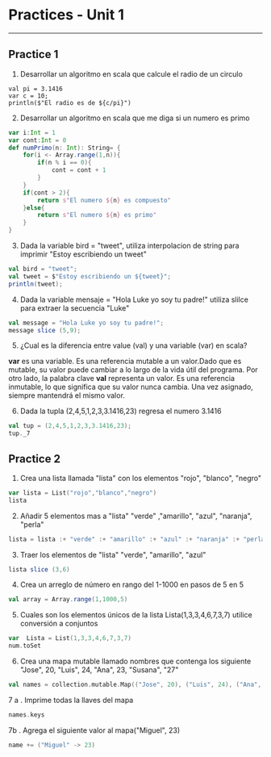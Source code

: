 # Practices - Unit 1
---
## Practice 1

1. Desarrollar un algoritmo en scala que calcule el radio de un circulo
```scala´
val pi = 3.1416
var c = 10;
println($"El radio es de ${c/pi}")
```

2. Desarrollar un algoritmo en scala que me diga si un numero es primo
```scala
var i:Int = 1
var cont:Int = 0
def numPrimo(n: Int): String= {
    for(i <- Array.range(1,n)){
        if(n % i == 0){
            cont = cont + 1
        }
    }
    if(cont > 2){
        return s"El numero ${n} es compuesto"
    }else{
        return s"El numero ${n} es primo"
    }
} 
```

3. Dada la variable bird = "tweet", utiliza interpolacion de string para imprimir "Estoy escribiendo un tweet"
```scala
val bird = "tweet";
val tweet = $"Estoy escribiendo un ${tweet}";
println(tweet);
```
4. Dada la variable mensaje = "Hola Luke yo soy tu padre!" utiliza slilce para extraer la secuencia "Luke"
```scala
val message = "Hola Luke yo soy tu padre!";
message slice (5,9);
```

5. ¿Cual es la diferencia entre value (val) y una variable (var) en scala?

**var** es una variable. Es una referencia mutable a un valor.Dado que es mutable, su valor puede cambiar a lo largo de la vida útil del programa. Por otro lado, la palabra clave **val** representa un valor. Es una referencia inmutable, lo que significa que su valor nunca cambia. Una vez asignado, siempre mantendrá el mismo valor.

6. Dada la tupla (2,4,5,1,2,3,3.1416,23) regresa el numero 3.1416 
```scala
val tup = (2,4,5,1,2,3,3.1416,23);
tup._7
```

## Practice 2

1. Crea una lista llamada "lista" con los elementos "rojo", "blanco", "negro"
```scala
var lista = List("rojo","blanco","negro")
lista
```

2. Añadir 5 elementos mas a "lista" "verde" ,"amarillo", "azul", "naranja", "perla"
```scala
lista = lista :+ "verde" :+ "amarillo" :+ "azul" :+ "naranja" :+ "perla"  
```
  
3. Traer los elementos de "lista" "verde", "amarillo", "azul"  
```scala
lista slice (3,6)  
 ```
    
4. Crea un arreglo de número en rango del 1-1000 en pasos de 5 en 5  
```scala
val array = Array.range(1,1000,5)  
```

5. Cuales son los elementos únicos de la lista Lista(1,3,3,4,6,7,3,7) utilice conversión a conjuntos  
```scala
var  Lista = List(1,3,3,4,6,7,3,7)  
num.toSet  
```

6. Crea una mapa mutable llamado nombres que contenga los siguiente  
"Jose", 20, "Luis", 24, "Ana", 23, "Susana", "27"  
```scala
val names = collection.mutable.Map(("Jose", 20), ("Luis", 24), ("Ana", 23), ("Susana", 27))  
 ```

7 a . Imprime todas la llaves del mapa  
```scala
names.keys  
```
  
7b . Agrega el siguiente valor al mapa("Miguel", 23)  
```scala
name += ("Miguel" -> 23)
```
